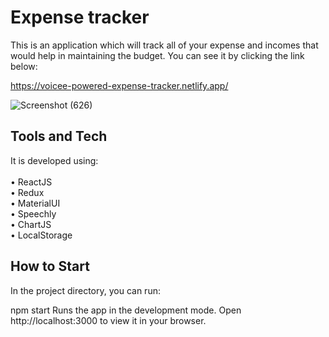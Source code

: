 
# Expense tracker

This is an application which will track all of your expense and incomes that would help in maintaining the budget.
You can see it by clicking the link below:

https://voicee-powered-expense-tracker.netlify.app/

![Screenshot (626)](https://user-images.githubusercontent.com/72211792/196254651-41595eb3-57e7-4d08-b314-9195352789a9.png)

## Tools and Tech
It is developed using: </br></br>
• ReactJS </br>
• Redux </br>
• MaterialUI </br>
• Speechly</br>
• ChartJS </br>
• LocalStorage

## How to Start
In the project directory, you can run:

npm start
Runs the app in the development mode.
Open http://localhost:3000 to view it in your browser.


